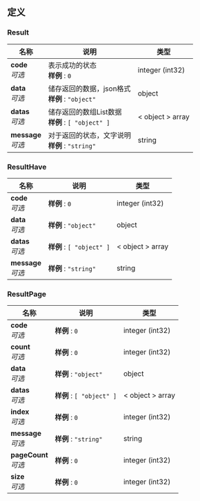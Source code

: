 
<a name="definitions"></a>
## 定义

<a name="result"></a>
### Result

|名称|说明|类型|
|---|---|---|
|**code**  <br>*可选*|表示成功的状态  <br>**样例** : `0`|integer (int32)|
|**data**  <br>*可选*|储存返回的数据，json格式  <br>**样例** : `"object"`|object|
|**datas**  <br>*可选*|储存返回的数组List数据  <br>**样例** : `[ "object" ]`|< object > array|
|**message**  <br>*可选*|对于返回的状态，文字说明  <br>**样例** : `"string"`|string|


<a name="resulthave"></a>
### ResultHave

|名称|说明|类型|
|---|---|---|
|**code**  <br>*可选*|**样例** : `0`|integer (int32)|
|**data**  <br>*可选*|**样例** : `"object"`|object|
|**datas**  <br>*可选*|**样例** : `[ "object" ]`|< object > array|
|**message**  <br>*可选*|**样例** : `"string"`|string|


<a name="resultpage"></a>
### ResultPage

|名称|说明|类型|
|---|---|---|
|**code**  <br>*可选*|**样例** : `0`|integer (int32)|
|**count**  <br>*可选*|**样例** : `0`|integer (int32)|
|**data**  <br>*可选*|**样例** : `"object"`|object|
|**datas**  <br>*可选*|**样例** : `[ "object" ]`|< object > array|
|**index**  <br>*可选*|**样例** : `0`|integer (int32)|
|**message**  <br>*可选*|**样例** : `"string"`|string|
|**pageCount**  <br>*可选*|**样例** : `0`|integer (int32)|
|**size**  <br>*可选*|**样例** : `0`|integer (int32)|



